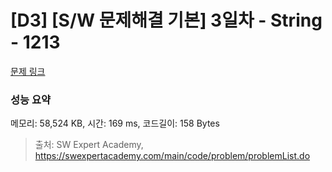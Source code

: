 # [D3] [S/W 문제해결 기본] 3일차 - String - 1213 

[문제 링크](https://swexpertacademy.com/main/code/problem/problemDetail.do?contestProbId=AV14P0c6AAUCFAYi) 

### 성능 요약

메모리: 58,524 KB, 시간: 169 ms, 코드길이: 158 Bytes



> 출처: SW Expert Academy, https://swexpertacademy.com/main/code/problem/problemList.do
